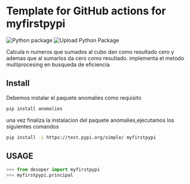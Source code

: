 # Template for GitHub actions for myfirstpypi

![Python package](https://github.com/miguelcifuentes/myfirstpypi/workflows/Python%20package/badge.svg)
![Upload Python Package](https://github.com/miguelcifuentes/myfirstpypi/workflows/Upload%20Python%20Package/badge.svg)

Calcula n  numeros que sumados al cubo dan como resultado cero y ademas que al sumarlos  da cero como resultado.
implementa el metodo multiprocesing en busqueda de eficiencia.

## Install
Debemos instalar el paquete anomalies como requisito 
```bash
pip install anomalies
```
una vez finaliza la instalacion del paquete anomalies,ejecutamos los siguientes comandos 
```bash
pip install -i https://test.pypi.org/simple/ myfirstpypi
```
## USAGE
```python
>>> from desoper import myfirstpypi
>>> myfirstpypi.principal

